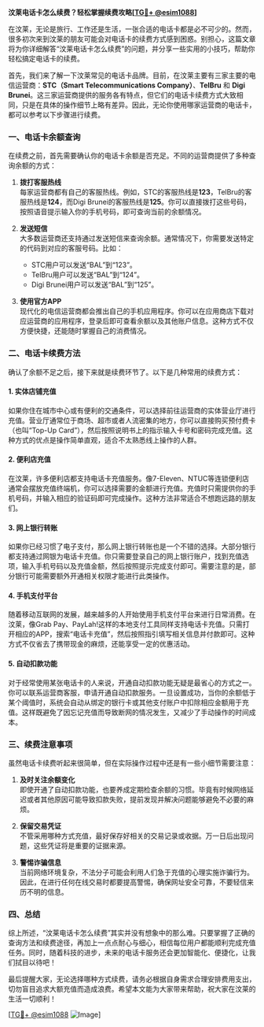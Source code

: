 **汶莱电话卡怎么续费？轻松掌握续费攻略[[TG💪+ @esim1088](https://t.me/s/esim1088)]**

在汶莱，无论是旅行、工作还是生活，一张合适的电话卡都是必不可少的。然而，很多初次来到汶莱的朋友可能会对电话卡的续费方式感到困惑。别担心，这篇文章将为你详细解答“汶莱电话卡怎么续费”的问题，并分享一些实用的小技巧，帮助你轻松搞定电话卡的续费。

首先，我们来了解一下汶莱常见的电话卡品牌。目前，在汶莱主要有三家主要的电信运营商：**STC（Smart Telecommunications Company）**、**TelBru** 和 **Digi Brunei**。这三家运营商提供的服务各有特点，但它们的电话卡续费方式大致相同，只是在具体的操作细节上略有差异。因此，无论你使用哪家运营商的电话卡，都可以参考以下步骤进行续费。

### 一、电话卡余额查询

在续费之前，首先需要确认你的电话卡余额是否充足。不同的运营商提供了多种查询余额的方式：

1. **拨打客服热线**  
   每家运营商都有自己的客服热线。例如，STC的客服热线是**123**，TelBru的客服热线是**124**，而Digi Brunei的客服热线是**125**。你可以直接拨打这些号码，按照语音提示输入你的手机号码，即可查询当前的余额情况。

2. **发送短信**  
   大多数运营商还支持通过发送短信来查询余额。通常情况下，你需要发送特定的代码到对应的客服号码。比如：
   - STC用户可以发送“BAL”到“123”。
   - TelBru用户可以发送“BAL”到“124”。
   - Digi Brunei用户可以发送“BAL”到“125”。

3. **使用官方APP**  
   现代化的电信运营商都会推出自己的手机应用程序。你可以在应用商店下载对应运营商的应用程序，登录后即可查看余额以及其他账户信息。这种方式不仅方便快捷，还能随时掌握自己的消费情况。

### 二、电话卡续费方法

确认了余额不足之后，接下来就是续费环节了。以下是几种常用的续费方式：

#### 1. **实体店铺充值**
   如果你住在城市中心或有便利的交通条件，可以选择前往运营商的实体营业厅进行充值。营业厅通常位于商场、超市或者人流密集的地方，你可以直接购买预付费卡（也叫“Top-Up Card”），然后按照说明书上的指示输入卡号和密码完成充值。这种方式的优点是操作简单直观，适合不太熟悉线上操作的人群。

#### 2. **便利店充值**
   在汶莱，许多便利店都支持电话卡充值服务。像7-Eleven、NTUC等连锁便利店通常会摆放充值终端机，你可以选择需要的金额进行充值。充值时只需提供你的手机号码，并输入相应的验证码即可完成操作。这种方法非常适合不想跑远路的朋友们。

#### 3. **网上银行转账**
   如果你已经习惯了电子支付，那么网上银行转账也是一个不错的选择。大部分银行都支持通过网银为电话卡充值。你只需要登录自己的网上银行账户，找到充值选项，输入手机号码以及充值金额，然后按照提示完成支付即可。需要注意的是，部分银行可能需要额外开通相关权限才能进行此类操作。

#### 4. **手机支付平台**
   随着移动互联网的发展，越来越多的人开始使用手机支付平台来进行日常消费。在汶莱，像Grab Pay、PayLah!这样的本地支付工具同样支持电话卡充值。只需打开相应的APP，搜索“电话卡充值”，然后按照指引填写相关信息并付款即可。这种方式不仅省去了携带现金的麻烦，还能享受一定的优惠活动。

#### 5. **自动扣款功能**
   对于经常使用某张电话卡的人来说，开通自动扣款功能无疑是最省心的方式之一。你可以联系运营商客服，申请开通自动扣款服务。一旦设置成功，当你的余额低于某个阈值时，系统会自动从绑定的银行卡或其他支付账户中扣除相应金额用于充值。这样既避免了因忘记充值而导致断网的情况发生，又减少了手动操作的时间成本。

### 三、续费注意事项

虽然电话卡续费听起来很简单，但在实际操作过程中还是有一些小细节需要注意：

1. **及时关注余额变化**  
   即使开通了自动扣款功能，也要养成定期检查余额的习惯。毕竟有时候网络延迟或者其他原因可能导致扣款失败，提前发现并解决问题能够避免不必要的麻烦。

2. **保留交易凭证**  
   不管采用哪种方式充值，最好保存好相关的交易记录或收据。万一日后出现问题，这些凭证将是重要的证据来源。

3. **警惕诈骗信息**  
   当前网络环境复杂，不法分子可能会利用人们急于充值的心理实施诈骗行为。因此，在进行任何在线交易时都要提高警惕，确保网址安全可靠，不要轻信来历不明的信息。

### 四、总结

综上所述，“汶莱电话卡怎么续费”其实并没有想象中的那么难。只要掌握了正确的查询方法和续费途径，再加上一点点耐心与细心，相信每位用户都能顺利完成充值任务。同时，随着科技的进步，未来的电话卡服务还会更加智能化、便捷化，让我们拭目以待吧！

最后提醒大家，无论选择哪种方式续费，请务必根据自身需求合理安排费用支出，切勿盲目追求大额充值而造成浪费。希望本文能为大家带来帮助，祝大家在汶莱的生活一切顺利！

[[TG💪+ @esim1088](https://t.me/s/esim1088) ![Image](https://i.postimg.cc/4NQfJmqS/Snipaste-2025-05-13-00-14-12.png)]